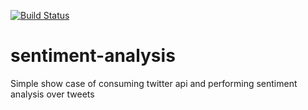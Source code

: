 [![Build Status](https://travis-ci.org/tarek-nawara/sentiment-analysis.svg?branch=master)](https://travis-ci.org/tarek-nawara/sentiment-analysis)

# sentiment-analysis
Simple show case of consuming twitter api and performing sentiment analysis over tweets
